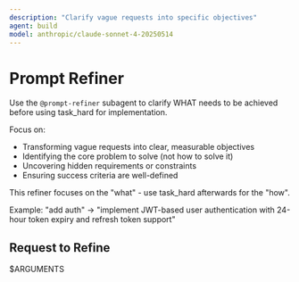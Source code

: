 ```yaml
---
description: "Clarify vague requests into specific objectives"
agent: build
model: anthropic/claude-sonnet-4-20250514
---
```


# Prompt Refiner

Use the `@prompt-refiner` subagent to clarify WHAT needs to be achieved before using task_hard for implementation.

Focus on:
- Transforming vague requests into clear, measurable objectives
- Identifying the core problem to solve (not how to solve it)
- Uncovering hidden requirements or constraints
- Ensuring success criteria are well-defined

This refiner focuses on the "what" - use task_hard afterwards for the "how".

Example: "add auth" → "implement JWT-based user authentication with 24-hour token expiry and refresh token support"

## Request to Refine

$ARGUMENTS